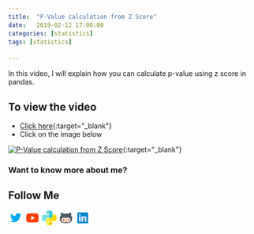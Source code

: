 ```yaml
---
title:  "P-Value calculation from Z Score"
date:   2019-02-12 17:00:00
categories: [statistics]
tags: [statistics]

---
```


In this video, I will explain how you can calculate p-value using z score in pandas.

## To view the video
* [Click here](https://youtu.be/uobLdTGYu00){:target="_blank"}
* Click on the image below

[![P-Value calculation from Z Score](http://img.youtube.com/vi/uobLdTGYu00/0.jpg)](http://www.youtube.com/watch?v=uobLdTGYu00){:target="_blank"}

### Want to know more about me?
## Follow Me
<a href="https://twitter.com/_bhaveshbhatt" target="_blank"><img class="ai-subscribed-social-icon" src="/assets/images/tw.png" width="30"></a>
<a href="https://www.youtube.com/bhaveshbhatt8791/" target="_blank"><img class="ai-subscribed-social-icon" src="/assets/images/ytb.png" width="30"></a>
<a href="https://www.youtube.com/PythonTricks/" target="_blank"><img class="ai-subscribed-social-icon" src="/assets/images/python_logo.png" width="30"></a>
<a href="https://github.com/bhattbhavesh91" target="_blank"><img class="ai-subscribed-social-icon" src="/assets/images/gthb.png" width="30"></a>
<a href="https://www.linkedin.com/in/bhattbhavesh91/" target="_blank"><img class="ai-subscribed-social-icon" src="/assets/images/lnkdn.png" width="30"></a>
